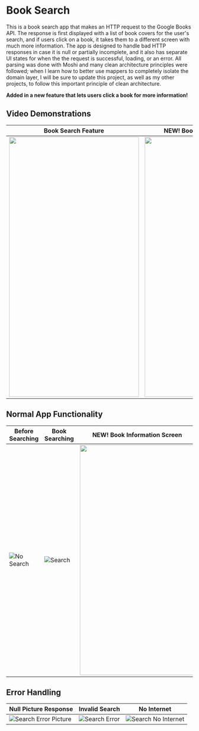 # Book Search
This is a book search app that makes an HTTP request to the Google Books API. The response is first displayed with a list of book covers for the user's search, and if users click on a book, it takes them to a different screen with much more information. The app is designed to handle bad HTTP responses in case it is null or partially incomplete, and it also has separate UI states for when the the request is successful, loading, or an error. All parsing was done with Moshi and many clean architecture principles were followed; when I learn how to better use mappers to completely isolate the domain layer, I will be sure to update this project, as well as my other projects, to follow this important principle of clean architecture.

**Added in a new feature that lets users click a book for more information!**

## Video Demonstrations
Book Search Feature  | NEW! Book Information Feature
------------- | -------------
<img src="https://user-images.githubusercontent.com/113391095/216455331-789f8f37-3fd0-468b-9d49-3a2cc7da959a.gif" width = 350 height = 700>  |  <img src="https://user-images.githubusercontent.com/113391095/217124295-da07d50e-1354-4c2f-9b97-904c3ce6d995.gif" width = 350 height = 700>

## Normal App Functionality
Before Searching  | Book Searching | NEW! Book Information Screen 
------------- | ------------- | -------------
![No Search](https://user-images.githubusercontent.com/113391095/216455345-0d13477a-a561-4285-ae8b-84e874a53ab5.png)  | ![Search](https://user-images.githubusercontent.com/113391095/216455355-aa913ce0-6a98-493a-8138-4fcf385ae02e.png) | <img src="https://user-images.githubusercontent.com/113391095/217125004-b2cc185e-4171-4cdd-bd93-6bb911ce1cd2.png" width = 310 height = 620>

## Error Handling
Null Picture Response  | Invalid Search | No Internet
------------- | ------------- | -------------
![Search Error Picture](https://user-images.githubusercontent.com/113391095/216455358-cf61e027-f4ac-4050-8a05-a67c317460df.png)  | ![Search Error](https://user-images.githubusercontent.com/113391095/216455372-470949a4-6c16-47fb-bc06-3caed553e646.png) | ![Search No Internet](https://user-images.githubusercontent.com/113391095/216455386-47af1423-974d-4e53-9ecc-29f37233d934.png)
